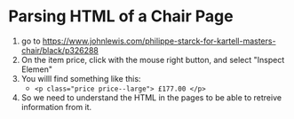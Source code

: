 # Parsing HTML of a Chair Page
1) go to https://www.johnlewis.com/philippe-starck-for-kartell-masters-chair/black/p326288
2) On the item price, click with the mouse right button, and select "Inspect Elemen"
3) You willl find something like this:
    * ```<p class="price price--large"> £177.00 </p>```
4) So we need to understand the HTML in the pages to be able to retreive information from it.